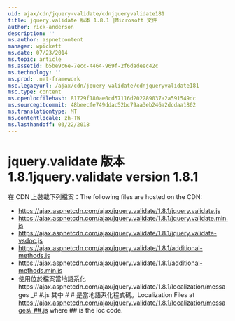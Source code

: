 ```yaml
---
uid: ajax/cdn/jquery-validate/cdnjqueryvalidate181
title: jquery.validate 版本 1.8.1 |Microsoft 文件
author: rick-anderson
description: ''
ms.author: aspnetcontent
manager: wpickett
ms.date: 07/23/2014
ms.topic: article
ms.assetid: b5be9c6e-7ecc-4464-969f-2f6dadeec42c
ms.technology: ''
ms.prod: .net-framework
msc.legacyurl: /ajax/cdn/jquery-validate/cdnjqueryvalidate181
msc.type: content
ms.openlocfilehash: 81729f180ae0cd57116d202289037a2a591549dc
ms.sourcegitcommit: 48beecfe749ddac52bc79aa3eb246a2dcdaa1862
ms.translationtype: MT
ms.contentlocale: zh-TW
ms.lasthandoff: 03/22/2018
---
```

<a name="jqueryvalidate-version-181"></a><span data-ttu-id="2e2be-102">jquery.validate 版本 1.8.1</span><span class="sxs-lookup"><span data-stu-id="2e2be-102">jquery.validate version 1.8.1</span></span>
====================
<span data-ttu-id="2e2be-103">在 CDN 上裝載下列檔案：</span><span class="sxs-lookup"><span data-stu-id="2e2be-103">The following files are hosted on the CDN:</span></span>

- https://ajax.aspnetcdn.com/ajax/jquery.validate/1.8.1/jquery.validate.js
- https://ajax.aspnetcdn.com/ajax/jquery.validate/1.8.1/jquery.validate.min.js
- https://ajax.aspnetcdn.com/ajax/jquery.validate/1.8.1/jquery.validate-vsdoc.js
- https://ajax.aspnetcdn.com/ajax/jquery.validate/1.8.1/additional-methods.js
- https://ajax.aspnetcdn.com/ajax/jquery.validate/1.8.1/additional-methods.min.js
- <span data-ttu-id="2e2be-104">使用位於檔案當地語系化https://ajax.aspnetcdn.com/ajax/jquery.validate/1.8.1/localization/messages \_# #.js 其中 # # 是當地語系化程式碼。</span><span class="sxs-lookup"><span data-stu-id="2e2be-104">Localization Files at https://ajax.aspnetcdn.com/ajax/jquery.validate/1.8.1/localization/messages\_##.js where ## is the loc code.</span></span>
